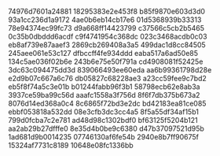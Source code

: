74976d7601a24881
18295383e2e453f8
b85f9870e603d3d0
93a1cc236d1a9172
4ae0b6eb14cb17e6
01d5368939b33313
78e94374ec99fc73
d9a668ff14423799
c37566c5cb2b5465
0c35b0dbddd6acdf
c9f4741954c368dc
023c3468acdb0c03
eb8af739e87aaef3
2869cb269408a3a5
499dac1d8cc84505
245aee061e53c127
dfbccff4fe934ddd
eaba517a6ad50e85
134c5ae036f02b6e
243b6e75e50f791a
cd4908081f52425e
3dc63c094475dd3d
839066493ee60eda
aa6b99361798d28e
e2d9b07c667a6c76
db05827c68228ae3
a23cc59fee9c7bd2
eb5f8f74a5c3e01b
b01244fabb96f3b1
58798ecb62e8ab3a
3937ce59ba99c56d
aaafc1558a3f756d
8f6f7db375b673a2
8076d14ed368a0c4
8c6865f72bd3e2dc
bd42183ea81ce085
ebbf053818a532dd
08e3cfb3dc3cc4a5
8f5a55df34af15b1
799d0fcba7c2e781
ad48d98c1302bdf0
bf63125f5204b121
aa2ab29b27dfffe0
8e35d4b0be9c6380
d47b37097521d95b
1ad681d9b0014235
07746130af6fe54b
2940e8b7ff90675f
15324af7731c8189
10648e08fc1336bb

